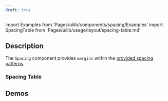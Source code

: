 ```yaml
---
draft: true
---
```


import Examples from 'Pages/uilib/components/spacing/Examples'
import SpacingTable from 'Pages/uilib/usage/layout/spacing-table.md'

## Description

The `Spacing` component provides `margins` within the [provided spacing patterns](/uilib/usage/layout/spacing#spacing-helpers).

### Spacing Table

<SpacingTable />

## Demos

<Examples />
